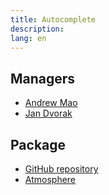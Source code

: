 ```yaml
---
title: Autocomplete
description: 
lang: en
---
```



## Managers
* [Andrew Mao](https://github.com/mizzao)
* [Jan Dvorak](https://github.com/sponsors/StorytellerCZ)

## Package
* [GitHub repository](https://github.com/Meteor-Community-Packages/meteor-autocomplete)
* [Atmosphere](https://atmospherejs.com/mizzao/autocomplete)


